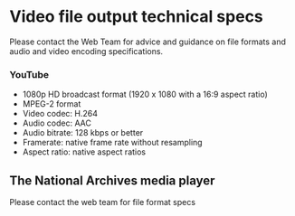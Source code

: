 # Video file output technical specs

Please contact the Web Team for advice and guidance on file formats and audio and video encoding specifications.

### YouTube

* 1080p HD broadcast format (1920 x 1080 with a 16:9 aspect ratio)
* MPEG-2 format
* Video codec: H.264
* Audio codec: AAC
* Audio bitrate: 128 kbps or better
* Framerate: native frame rate without resampling
* Aspect ratio: native aspect ratios

## The National Archives media player

Please contact the web team for file format specs

